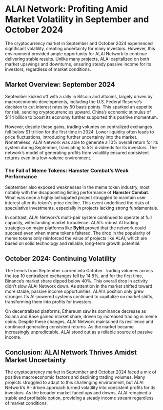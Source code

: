 
# ALAI Network: Profiting Amid Market Volatility in September and October 2024

The cryptocurrency market in September and October 2024 experienced significant volatility, creating uncertainty for many investors. However, this environment provided ample opportunity for ALAI Network to continue delivering stable results. Unlike many projects, ALAI capitalized on both market upswings and downturns, ensuring steady passive income for its investors, regardless of market conditions.

## Market Overview: September 2024

September kicked off with a rally in Bitcoin and altcoins, largely driven by macroeconomic developments, including the U.S. Federal Reserve’s decision to cut interest rates by 50 basis points. This sparked an appetite for risk, sending cryptocurrencies upward. China’s economic stimulus of $114 billion to boost its economy further supported this positive momentum.

However, despite these gains, trading volumes on centralized exchanges fell below $1 trillion for the first time in 2024. Lower liquidity often leads to price fluctuations, introducing further uncertainty into the market. Nonetheless, ALAI Network was able to generate a 10% overall return for its system during September, translating to 5% dividends for its investors. The network’s model of generating profits from volatility ensured consistent returns even in a low-volume environment.

### The Fall of Meme Tokens: Hamster Combat’s Weak Performance

September also exposed weaknesses in the meme token industry, most notably with the disappointing listing performance of **Hamster Combat**. What was once a highly anticipated project struggled to maintain user interest after its token's price decline. This event underlined the risks of speculative investments, especially in projects lacking strong fundamentals.

In contrast, ALAI Network’s multi-pair system continued to operate at full capacity, withstanding market turbulence. ALAI’s robust AI trading strategies on major platforms like **Bybit** proved that the network could succeed even when meme tokens faltered. The drop in the popularity of meme tokens only reinforced the value of projects like ALAI, which are based on solid technology and reliable, long-term growth potential.

## October 2024: Continuing Volatility

The trends from September carried into October. Trading volumes across the top 10 centralized exchanges fell by 14.8%, and for the first time, Binance’s market share dipped below 40%. This overall drop in activity didn’t slow ALAI Network down. As attention in the market shifted toward more stable, passive income opportunities, ALAI’s position only grew stronger. Its AI-powered systems continued to capitalize on market shifts, transforming them into profits for investors.

On decentralized platforms, Ethereum saw its dominance decrease as Solana and Base gained market share, driven by increased trading in meme coins. Despite these changes, ALAI Network maintained its resilience and continued generating consistent returns. As the market became increasingly unpredictable, ALAI stood out as a reliable source of passive income.

## Conclusion: ALAI Network Thrives Amidst Market Uncertainty

The cryptocurrency market in September and October 2024 faced a mix of positive macroeconomic factors and declining trading volumes. Many projects struggled to adapt to this challenging environment, but ALAI Network’s AI-driven approach turned volatility into consistent profits for its investors. As the broader market faced ups and downs, ALAI remained a stable and profitable option, providing a steady income stream regardless of market conditions.
